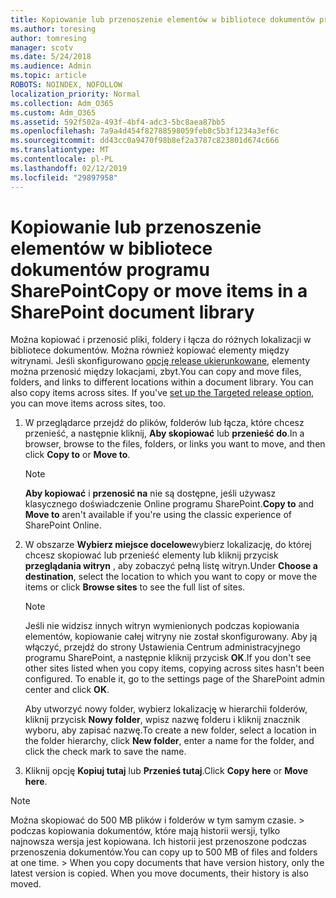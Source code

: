 ```yaml
---
title: Kopiowanie lub przenoszenie elementów w bibliotece dokumentów programu SharePoint
ms.author: toresing
author: tomresing
manager: scotv
ms.date: 5/24/2018
ms.audience: Admin
ms.topic: article
ROBOTS: NOINDEX, NOFOLLOW
localization_priority: Normal
ms.collection: Adm_O365
ms.custom: Adm_O365
ms.assetid: 592f502a-493f-4bf4-adc3-5bc8aea87bb5
ms.openlocfilehash: 7a9a4d454f82788598059feb8c5b3f1234a3ef6c
ms.sourcegitcommit: dd43cc0a9470f98b8ef2a3787c823801d674c666
ms.translationtype: MT
ms.contentlocale: pl-PL
ms.lasthandoff: 02/12/2019
ms.locfileid: "29897958"
---
```

# <a name="copy-or-move-items-in-a-sharepoint-document-library"></a><span data-ttu-id="4a2eb-102">Kopiowanie lub przenoszenie elementów w bibliotece dokumentów programu SharePoint</span><span class="sxs-lookup"><span data-stu-id="4a2eb-102">Copy or move items in a SharePoint document library</span></span>

<span data-ttu-id="4a2eb-p101">Można kopiować i przenosić pliki, foldery i łącza do różnych lokalizacji w bibliotece dokumentów. Można również kopiować elementy między witrynami. Jeśli skonfigurowano [opcję release ukierunkowane](https://go.microsoft.com/fwlink/?linkid=622980), elementy można przenosić między lokacjami, zbyt.</span><span class="sxs-lookup"><span data-stu-id="4a2eb-p101">You can copy and move files, folders, and links to different locations within a document library. You can also copy items across sites. If you've [set up the Targeted release option](https://go.microsoft.com/fwlink/?linkid=622980), you can move items across sites, too.</span></span>
  
1. <span data-ttu-id="4a2eb-106">W przeglądarce przejdź do plików, folderów lub łącza, które chcesz przenieść, a następnie kliknij, **Aby skopiować** lub **przenieść do**.</span><span class="sxs-lookup"><span data-stu-id="4a2eb-106">In a browser, browse to the files, folders, or links you want to move, and then click **Copy to** or **Move to**.</span></span>
    
    > [!NOTE]
    > <span data-ttu-id="4a2eb-107">**Aby kopiować** i **przenosić na** nie są dostępne, jeśli używasz klasycznego doświadczenie Online programu SharePoint.</span><span class="sxs-lookup"><span data-stu-id="4a2eb-107">**Copy to** and **Move to** aren't available if you're using the classic experience of SharePoint Online.</span></span> 
  
2. <span data-ttu-id="4a2eb-108">W obszarze **Wybierz miejsce docelowe**wybierz lokalizację, do której chcesz skopiować lub przenieść elementy lub kliknij przycisk **przeglądania witryn** , aby zobaczyć pełną listę witryn.</span><span class="sxs-lookup"><span data-stu-id="4a2eb-108">Under **Choose a destination**, select the location to which you want to copy or move the items or click **Browse sites** to see the full list of sites.</span></span> 
    
    > [!NOTE]
    > <span data-ttu-id="4a2eb-p102">Jeśli nie widzisz innych witryn wymienionych podczas kopiowania elementów, kopiowanie całej witryny nie został skonfigurowany. Aby ją włączyć, przejdź do strony Ustawienia Centrum administracyjnego programu SharePoint, a następnie kliknij przycisk **OK**.</span><span class="sxs-lookup"><span data-stu-id="4a2eb-p102">If you don't see other sites listed when you copy items, copying across sites hasn't been configured. To enable it, go to the settings page of the SharePoint admin center and click **OK**.</span></span> 
  
    <span data-ttu-id="4a2eb-111">Aby utworzyć nowy folder, wybierz lokalizację w hierarchii folderów, kliknij przycisk **Nowy folder**, wpisz nazwę folderu i kliknij znacznik wyboru, aby zapisać nazwę.</span><span class="sxs-lookup"><span data-stu-id="4a2eb-111">To create a new folder, select a location in the folder hierarchy, click **New folder**, enter a name for the folder, and click the check mark to save the name.</span></span>
    
3. <span data-ttu-id="4a2eb-112">Kliknij opcję **Kopiuj tutaj** lub **Przenieś tutaj**.</span><span class="sxs-lookup"><span data-stu-id="4a2eb-112">Click **Copy here** or **Move here**.</span></span>
    
> [!NOTE]
>  <span data-ttu-id="4a2eb-p103">Można skopiować do 500 MB plików i folderów w tym samym czasie. > podczas kopiowania dokumentów, które mają historii wersji, tylko najnowsza wersja jest kopiowana. Ich historii jest przenoszone podczas przenoszenia dokumentów.</span><span class="sxs-lookup"><span data-stu-id="4a2eb-p103">You can copy up to 500 MB of files and folders at one time. >  When you copy documents that have version history, only the latest version is copied. When you move documents, their history is also moved.</span></span> 
  

